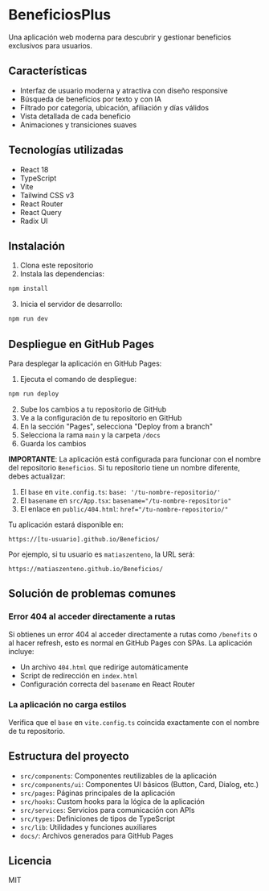 # BeneficiosPlus

Una aplicación web moderna para descubrir y gestionar beneficios exclusivos para usuarios.

## Características

- Interfaz de usuario moderna y atractiva con diseño responsive
- Búsqueda de beneficios por texto y con IA
- Filtrado por categoría, ubicación, afiliación y días válidos
- Vista detallada de cada beneficio
- Animaciones y transiciones suaves

## Tecnologías utilizadas

- React 18
- TypeScript
- Vite
- Tailwind CSS v3
- React Router
- React Query
- Radix UI

## Instalación

1. Clona este repositorio
2. Instala las dependencias:

```bash
npm install
```

3. Inicia el servidor de desarrollo:

```bash
npm run dev
```

## Despliegue en GitHub Pages

Para desplegar la aplicación en GitHub Pages:

1. Ejecuta el comando de despliegue:

```bash
npm run deploy
```

2. Sube los cambios a tu repositorio de GitHub
3. Ve a la configuración de tu repositorio en GitHub
4. En la sección "Pages", selecciona "Deploy from a branch"
5. Selecciona la rama `main` y la carpeta `/docs`
6. Guarda los cambios

**IMPORTANTE**: La aplicación está configurada para funcionar con el nombre del repositorio `Beneficios`. Si tu repositorio tiene un nombre diferente, debes actualizar:

1. El `base` en `vite.config.ts`: `base: '/tu-nombre-repositorio/'`
2. El `basename` en `src/App.tsx`: `basename="/tu-nombre-repositorio"`
3. El enlace en `public/404.html`: `href="/tu-nombre-repositorio/"`

Tu aplicación estará disponible en:
```
https://[tu-usuario].github.io/Beneficios/
```

Por ejemplo, si tu usuario es `matiaszenteno`, la URL será:
```
https://matiaszenteno.github.io/Beneficios/
```

## Solución de problemas comunes

### Error 404 al acceder directamente a rutas
Si obtienes un error 404 al acceder directamente a rutas como `/benefits` o al hacer refresh, esto es normal en GitHub Pages con SPAs. La aplicación incluye:

- Un archivo `404.html` que redirige automáticamente
- Script de redirección en `index.html`
- Configuración correcta del `basename` en React Router

### La aplicación no carga estilos
Verifica que el `base` en `vite.config.ts` coincida exactamente con el nombre de tu repositorio.

## Estructura del proyecto

- `src/components`: Componentes reutilizables de la aplicación
- `src/components/ui`: Componentes UI básicos (Button, Card, Dialog, etc.)
- `src/pages`: Páginas principales de la aplicación
- `src/hooks`: Custom hooks para la lógica de la aplicación
- `src/services`: Servicios para comunicación con APIs
- `src/types`: Definiciones de tipos de TypeScript
- `src/lib`: Utilidades y funciones auxiliares
- `docs/`: Archivos generados para GitHub Pages

## Licencia

MIT 